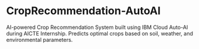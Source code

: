 # CropRecommendation-AutoAI
AI-powered Crop Recommendation System built using IBM Cloud Auto-AI during AICTE Internship. Predicts optimal crops based on soil, weather, and environmental parameters.
